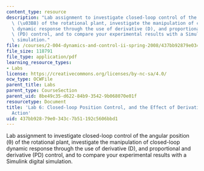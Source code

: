 ```yaml
---
content_type: resource
description: "Lab assignment to investigate closed-loop control of the angular position\
  \ (\u03B8) of the rotational plant, investigate the manipulation of closed-loop\
  \ dynamic response through the use of derivative (D), and proportional and derivative\
  \ (PD) control, and to compare your experimental results with a Simulink digital\
  \ simulation."
file: /courses/2-004-dynamics-and-control-ii-spring-2008/437bb92879e0343c7b51192c5606bbd1_lab6.pdf
file_size: 118791
file_type: application/pdf
learning_resource_types:
- Labs
license: https://creativecommons.org/licenses/by-nc-sa/4.0/
ocw_type: OCWFile
parent_title: Labs
parent_type: CourseSection
parent_uid: 8be49c35-d622-84b9-3542-9b068070e01f
resourcetype: Document
title: 'Lab 6: Closed-loop Position Control, and the Effect of Derivative Control
  Action'
uid: 437bb928-79e0-343c-7b51-192c5606bbd1
---
```

Lab assignment to investigate closed-loop control of the angular position (θ) of the rotational plant, investigate the manipulation of closed-loop dynamic response through the use of derivative (D), and proportional and derivative (PD) control, and to compare your experimental results with a Simulink digital simulation.